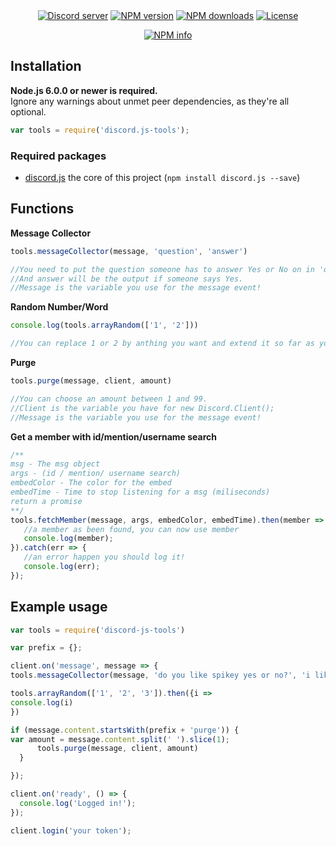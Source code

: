 <div align="center">
  <br />
  <br />
  <p>
    <a href="https://discord.gg/HDvFY7z"><img src="https://discordapp.com/api/guilds/343572980351107077/widget.png" alt="Discord server" /></a>
    <a href="https://www.npmjs.com/package/discord.js-tools"><img src="https://img.shields.io/npm/v/discord.js-tools.svg" alt="NPM version" /></a>
    <a href="https://www.npmjs.com/package/discord.js-tools"><img src="https://img.shields.io/npm/dt/discord.js-tools.svg" alt="NPM downloads" /></a>
    <a href="https://www.npmjs.com/package/discord.js-tools"><img src="https://img.shields.io/npm/l/discord.js-tools.svg" alt="License" /></a>
  </p>
  <p>
    <a href="https://nodei.co/npm/handy-on-discord/"><img src="https://nodei.co/npm/discord.js-tools.png?downloads=true&stars=true" alt="NPM info" /></a>
  </p>
</div>

## Installation
**Node.js 6.0.0 or newer is required.**  
Ignore any warnings about unmet peer dependencies, as they're all optional.

```js
var tools = require('discord.js-tools');
```

### Required packages
- [discord.js](https://www.npmjs.com/package/discord.js) the core of this project (`npm install discord.js --save`)

## Functions

**Message Collector**
```js
tools.messageCollector(message, 'question', 'answer')

//You need to put the question someone has to answer Yes or No on in 'question'.
//And answer will be the output if someone says Yes.
//Message is the variable you use for the message event!
```

**Random Number/Word**
```js
console.log(tools.arrayRandom(['1', '2']))

//You can replace 1 or 2 by anthing you want and extend it so far as you want!
```

**Purge**
```js
tools.purge(message, client, amount)

//You can choose an amount between 1 and 99.
//Client is the variable you have for new Discord.Client();
//Message is the variable you use for the message event!
```

**Get a member with id/mention/username search**
```js
/**
msg - The msg object
args - (id / mention/ username search)
embedColor - The color for the embed
embedTime - Time to stop listening for a msg (miliseconds)
return a promise
**/
tools.fetchMember(message, args, embedColor, embedTime).then(member => {
   //a member as been found, you can now use member
   console.log(member);
}).catch(err => {
   //an error happen you should log it!
   console.log(err);
});

```

## Example usage
```js
var tools = require('discord-js-tools')

var prefix = {};

client.on('message', message => {
tools.messageCollector(message, 'do you like spikey yes or no?', 'i like him too!')

tools.arrayRandom(['1', '2', '3']).then({i =>
console.log(i)
})

if (message.content.startsWith(prefix + 'purge')) {
var amount = message.content.split(' ').slice(1);
      tools.purge(message, client, amount)
  }

});

client.on('ready', () => {
  console.log('Logged in!');
});

client.login('your token');
```
